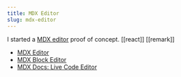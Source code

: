 ```yaml
---
title: MDX Editor
slug: mdx-editor
---
```


I started a [MDX editor](https://codesandbox.io/s/mdx-editor-vxrj4?file=/src/App.tsx) proof of concept. [[react]] [[remark]]

- [MDX Editor](https://github.com/jxnblk/ok-mdx)
- [MDX Block Editor](https://mdx-blocks.netlify.app/docs)
- [MDX Docs: Live Code Editor](https://mdxjs.com/guides/live-code)
